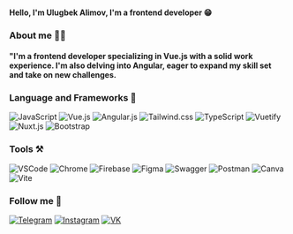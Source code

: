 <!-- [![Header](https://github.com/UlugbekAlimov/UlugbekAlimov/blob/main/assets/image.png)]() -->
#### Hello, I'm Ulugbek Alimov, I'm a frontend developer 😁 

### About me 🙋‍♂️
#### "I'm a frontend developer specializing in Vue.js with a solid work experience. I'm also delving into Angular, eager to expand my skill set and take on new challenges.

### Language and Frameworks 📝
![JavaScript](https://img.shields.io/badge/-JavaScript-F7DF1E?style=for-the-badge&logo=javascript&logoColor=000000)
![Vue.js](https://img.shields.io/badge/-Vue.js-42b883?style=for-the-badge&logo=vue.js&logoColor=000000)
![Angular.js](https://img.shields.io/badge/-Angular.js-61DAFB?style=for-the-badge&logo=angular.js&logoColor=ffffff)
![Tailwind.css](https://img.shields.io/badge/-Tailwind.css-61DAFB?style=for-the-badge&logo=Tailwind.css&logoColor=000000)
![TypeScript](https://img.shields.io/badge/-TypeScript-007ACC?style=for-the-badge&logo=TypeScript&logoColor=000000)
![Vuetify](https://img.shields.io/badge/-Vuetify-00C58E?style=for-the-badge&logo=Vuetify&logoColor=000000)
![Nuxt.js](https://img.shields.io/badge/-Nuxt.js-00C58E?style=for-the-badge&logo=Nuxt.js&logoColor=000000)
![Bootstrap](https://img.shields.io/badge/-Bootstrap-555555?style=for-the-badge&logo=Bootstrap&logoColor=000000)

### Tools ⚒️

![VSCode](https://img.shields.io/badge/-VSCode-007ACC?style=for-the-badge&logo=VSCode&logoColor=000000)
![Chrome](https://img.shields.io/badge/-Chrome-ffffff?style=for-the-badge&logo=chrome&logoColor=000000)
![Firebase](https://img.shields.io/badge/-Firebase-FFA611?style=for-the-badge&logo=Firebase&logoColor=000000)
![Figma](https://img.shields.io/badge/-Figma-000000?style=for-the-badge&logo=Figma&logoColor=FF0000)
![Swagger](https://img.shields.io/badge/-Swagger-85EA2D?style=for-the-badge&logo=Swagger&logoColor=000000)
![Postman](https://img.shields.io/badge/-Postman-FF6C37?style=for-the-badge&logo=Postman&logoColor=000000)
![Canva](https://img.shields.io/badge/-Canva-FF7A73?style=for-the-badge&logo=Canva&logoColor=000000)
![Vite](https://img.shields.io/badge/-Vite-ffffff?style=for-the-badge&logo=Vite&logoColor=000000)


### Follow me 📲
[![Telegram](https://img.shields.io/badge/-Telegram-007ACC?style=for-the-badge&logo=Telegram&logoColor=000000)](https://t.me/Al1mov2004)
[![Instagram](https://img.shields.io/badge/-Instagram-833AB4?style=for-the-badge&logo=Instagram&logoColor=000000)](https://www.instagram.com/al1mov_ulugbek?igsh=d2hiMnUzenptZXJm)
[![VK](https://img.shields.io/badge/-VK-4A76A8?style=for-the-badge&logo=VK&logoColor=000000)](https://vk.com/id708889714)

